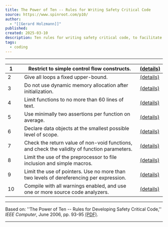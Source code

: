 ```yaml
---
title: The Power of Ten -- Rules for Writing Safety Critical Code
source: https://www.spinroot.com/p10/
author:
  - "[[Gerard Holzmann]]"
published: 
created: 2025-03-10
description: Ten rules for writing safety critical code, to facilitate analysis and increase software reliability
tags:
  - coding
---
```

---

| 1 |  | Restrict to simple control flow constructs. | [(details)](https://www.spinroot.com/p10/rule1.html) |
| --- | --- | --- | --- |
| 2 |  | Give all loops a fixed upper-bound. | [(details)](https://www.spinroot.com/p10/rule2.html) |
| 3 |  | Do not use dynamic memory allocation after initialization. | [(details)](https://www.spinroot.com/p10/rule3.html) |
| 4 |  | Limit functions to no more than 60 lines of text. | [(details)](https://www.spinroot.com/p10/rule4.html) |
| 5 |  | Use minimally two assertions per function on average. | [(details)](https://www.spinroot.com/p10/rule5.html) |
| 6 |  | Declare data objects at the smallest possible level of scope. | [(details)](https://www.spinroot.com/p10/rule6.html) |
| 7 |  | Check the return value of non-void functions, and check the validity of function parameters. | [(details)](https://www.spinroot.com/p10/rule7.html) |
| 8 |  | Limit the use of the preprocessor to file inclusion and simple macros. | [(details)](https://www.spinroot.com/p10/rule8.html) |
| 9 |  | Limit the use of pointers. Use no more than two levels of dereferencing per expression. | [(details)](https://www.spinroot.com/p10/rule9.html) |
| 10 |  | Compile with all warnings enabled, and use one or more source code analyzers. | [(details)](https://www.spinroot.com/p10/rule10.html) |

---

Based on: ''The Power of Ten -- Rules for Developing Safety Critical Code,'' *IEEE Computer*, June 2006, pp. 93-95 [(PDF)](http://spinroot.com/gerard/pdf/P10.pdf).

---